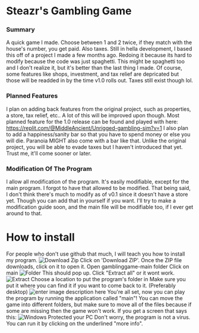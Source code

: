 ﻿
# Steazr's Gambling Game
### Summary

A quick game I made. Choose between 1 and 2 twice, if they match with the house's number, you get paid. Also taxes. Still in hella development, I based this off of a project I made a few months ago. Redoing it because its hard to modify because the code was just spaghetti. This might be spaghetti too and I don't realize it, but it's better than the last thing I made. Of course, some features like shops, investment, and tax relief are depricated but those will be readded in by the time v1.0 rolls out. Taxes still exist though lol.
### Planned Features
I plan on adding back features from the original project, such as properties, a store, tax relief, etc.. A lot of this will be improved upon though. Most planned feature for the 1.0 release can be found and played with here: https://replit.com/@MiddleAncient/Unrigged-gambling-sim?v=1 
I also plan to add a happiness/sanity bar so that you have to spend money or else you will die. Paranoia MIGHT also come with a bar like that. Unlike the original project, you will be able to evade taxes but I haven't introduced that yet. Trust me, it'll come sooner or later.
### Modification Of The Program
I allow all modification of the program. It's easily modifiable, except for the main program. I forgot to have that allowed to be modified. That being said, I don't think there's much to modify as of v0.1 since it doesn't have a store yet. Though you can add that in yourself if you want. I'll try to make a modification guide soon, and the main file will be modifiable too, if I ever get around to that.
# How to install
For people who don't use github that much, I will teach you how to install my program.
![Download Zip](https://iili.io/UOnKbI.png)
Click on 'Download ZIP'.
Once the ZIP file downloads, click on it to open it.
Open gamblinggame-main folder
Click on main
![Folder](https://iili.io/UOn1gj.png)
This should pop up.
Click "Extract all" or it wont work.
![Extract](https://iili.io/UOnVeV.png)
Choose a location to put the program's folder in
Make sure you put it where you can find it if you want to come back to it.
(Preferably desktop)
![enter image description here](https://iili.io/UOnPLX.png)
You're all set, now you can play the program by running the application called "main"!
You can move the game into different folders, but make sure to move all of the files because if some are missing then the game won't work.
If you get a screen that says this: ![Windows Protected your PC](https://iili.io/UOo9h7.png)
Don't worry, the program is not a virus. You can run it by clicking on the underlined
"more info".
